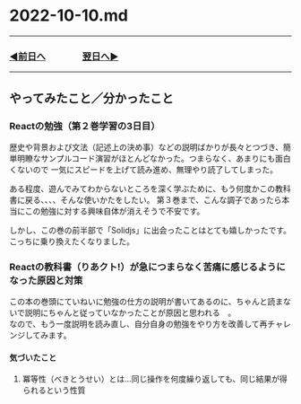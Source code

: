 # 2022-10-10.md
  
---

### [◀️前日へ](https://github.com/yuasys/chatty-journal/blob/main/2022/10/2022-10-09.md)&emsp;&emsp;&emsp;&emsp;[翌日へ▶️](https://github.com/yuasys/chatty-journal/blob/main/2022/10/2022-10-11.md)

---

## やってみたこと／分かったこと

### Reactの勉強（第２巻学習の3日目）

歴史や背景および文法（記述上の決め事）などの説明ばかりが長々とつづき、簡単明瞭なサンプルコード演習がほとんどなかった。つまらなく、あまりにも面白くないので
一気にスピードを上げて読み進め、無理やり読了してしまった。

ある程度、遊んでみてわからないところを深く学ぶために、もう何度かこの教科書に戻る、、、、そんな使いかたをしたい。
第３巻まで、こんな調子であったら本当にこの勉強に対する興味自体が消えそうで不安です。  

しかし、この巻の前半部で「Solidjs」に出会ったことはとても嬉しかったです。こっちに乗り換えたくなりました。

### Reactの教科書（りあクト!）が急につまらなく苦痛に感じるようになった原因と対策

この本の巻頭にていねいに勉強の仕方の説明が書いてあるのに、ちゃんと読まないで説明にちゃんと従っていなかったことが原因と思われる　。  
なので、もう一度説明を読み直し、自分自身の勉強をやり方を改善して再チャレンジしてみます。

#### 気づいたこと

1. 冪等性（べきとうせい）とは...同じ操作を何度繰り返しても、同じ結果が得られるという性質

